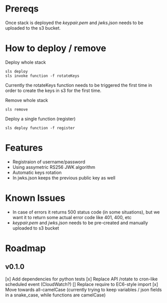 # Prereqs

Once stack is deployed the _keypair.pem_ and _jwks.json_ needs to be uploaded to the s3 bucket.

# How to deploy / remove

Deploy whole stack

```
sls deploy
sls invoke function -f rotateKeys
```

Currently the rotateKeys function needs to be triggered the first time in order to create the keys in s3 for the first time.

Remove whole stack

```
sls remove
```

Deploy a single function (register)

```
sls deploy function -f register
```

# Features

- Registraion of username/password
- Using assymetric RS256 JWK algorithm
- Automatic keys rotation
- In jwks.json keeps the previous public key as well

# Known Issues

- In case of errors it returns 500 status code (in some situations), but we want it to return some actual error code like 401, 400, etc
- _keypair.pem_ and _jwks.json_ needs to be pre-created and manually uploaded to s3 bucket

# Roadmap

## v0.1.0

[x] Add dependencies for python tests
[x] Replace API /rotate to cron-like scheduled event (CloudWatch?)
[] Replace require to EC6-style import
[x] Move towards all-camelCase (currently trying to keep variables / json fields in a snake_case, while functions are camelCase)
